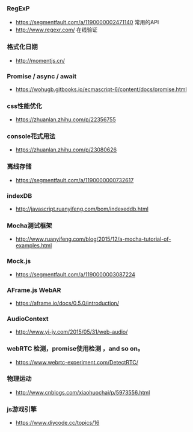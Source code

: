 ### RegExP
- https://segmentfault.com/a/1190000002471140  常用的API
- http://www.regexr.com/ 在线验证

### 格式化日期
- http://momentjs.cn/

### Promise / async / await
- https://wohugb.gitbooks.io/ecmascript-6/content/docs/promise.html

### css性能优化
- https://zhuanlan.zhihu.com/p/22356755

### console花式用法
- https://zhuanlan.zhihu.com/p/23080626

### 离线存储
- https://segmentfault.com/a/1190000000732617

### indexDB
- http://javascript.ruanyifeng.com/bom/indexeddb.html

### Mocha测试框架
- http://www.ruanyifeng.com/blog/2015/12/a-mocha-tutorial-of-examples.html

### Mock.js
- https://segmentfault.com/a/1190000003087224

### AFrame.js WebAR 
- https://aframe.io/docs/0.5.0/introduction/

### AudioContext
- http://www.yi-jy.com/2015/05/31/web-audio/

### webRTC 检测，promise使用检测 ，and so on。
- https://www.webrtc-experiment.com/DetectRTC/

### 物理运动
- http://www.cnblogs.com/xiaohuochai/p/5973556.html

### js游戏引擎
- https://www.diycode.cc/topics/16
